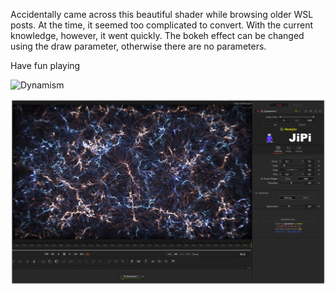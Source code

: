 <!-- +++ DO NOT REMOVE THIS COMMENT +++ DO NOT ADD OR EDIT ANY TEXT BEFORE THIS LINE +++ IT WOULD BE A REALLY BAD IDEA +++ -->

Accidentally came across this beautiful shader while browsing older WSL posts. At the time, it seemed too complicated to convert. With the current knowledge, however, it went quickly. The bokeh effect can be changed using the draw parameter, otherwise there are no parameters.


Have fun playing

![Dynamism](https://user-images.githubusercontent.com/78935215/126867926-b7bf3330-67ff-4604-8b83-6c8c54c20664.gif)




[![Dynamism](Dynamism.png)](LearningReationDiffusion.fuse)

<!-- +++ DO NOT REMOVE THIS COMMENT +++ DO NOT EDIT ANY TEXT THAT COMES AFTER THIS LINE +++ TRUST ME: JUST DON'T DO IT +++ -->
